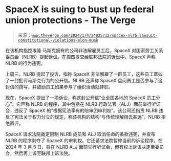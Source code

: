 <!--yml

category: 未分类

date: 2024-05-27 14:29:33

-->

# SpaceX is suing to bust up federal union protections - The Verge

> 来源：[`www.theverge.com/2024/1/4/24025712/spacex-nlrb-lawsuit-constitutional-violations-elon-musk`](https://www.theverge.com/2024/1/4/24025712/spacex-nlrb-lawsuit-constitutional-violations-elon-musk)

在该机构指控埃隆·马斯克拥有的公司非法解雇员工后，SpaceX 对国家劳工关系委员会（NLRB）提起诉讼。在周四提交给联邦法院的[诉讼中](https://www.documentcloud.org/documents/24253902-af9c7a67-6777-4a7f-9a13-e1e36248c2c3?responsive=1&title=1)，SpaceX 声称 NLRB 的行为违宪。

上周三，NLRB 提起了投诉，指称 SpaceX 非法解雇了一群员工，这些员工草拟了一封批评马斯克行为的公开信。NLRB 还声称 SpaceX 盘问员工是否参与了这封信的撰写，并鼓励员工如果参与了组织活动就辞职。

现在，SpaceX 提出了一项诉讼，称这封公开信“让全国各地的 SpaceX 员工分心”。它声称 NLRB 的程序，其中包括在 NLRB 行政法官（ALJ）面前举行听证会，违反了 SpaceX 的“根据宪法享有的陪审团审判权”。该公司还指责 NLRB 违反了宪法关于权力分立的规定，称该机构的结构“与传统理解相去甚远”。NLRB 拒绝置评。

SpaceX 请求法院裁定限制 NLRB 成员和 ALJ 取消任命的条款违宪，并宣布 NLRB 的程序剥夺了 SpaceX 的审判权。它还请求法院暂停当前的诉讼程序。在 2024 年 3 月 5 日，将在 NLRB ALJ 面前举行听证会，但有权上诉该决定至委员会，然后再上诉至联邦上诉法院。
